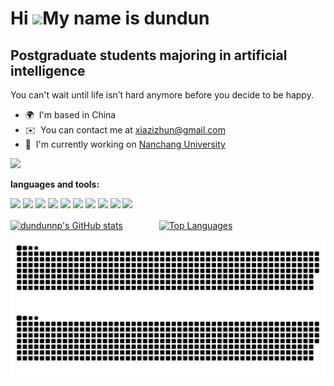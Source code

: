 Hi ![](https://user-images.githubusercontent.com/18350557/176309783-0785949b-9127-417c-8b55-ab5a4333674e.gif)My name is dundun
==============================================================================================================================

Postgraduate students majoring in artificial intelligence
---------------------------------------------------------

You can't wait until life isn’t hard anymore before you decide to be happy.

* 🌍  I'm based in China
* ✉️  You can contact me at [xiazizhun@gmail.com](mailto:xiazizhun@gmail.com)
* 🚀  I'm currently working on [Nanchang University](http://www.ncu.edu.cn/)

<a href="https://www.github.com/dundunnp" target="_blank" rel="noreferrer"><img
src="https://img.shields.io/github/followers/dundunnp?logo=github&style=for-the-badge&color=a855f7&labelColor=181824" /></a>

**languages and tools:**  

<code><img height="30" src="https://raw.githubusercontent.com/danielcranney/readme-generator/main/public/icons/skills/java-colored.svg"></code>
<code><img height="30" src="https://raw.githubusercontent.com/danielcranney/readme-generator/main/public/icons/skills/javascript-colored.svg"></code>
<code><img height="30" src="https://raw.githubusercontent.com/danielcranney/readme-generator/main/public/icons/skills/python-colored.svg"></code>
<code><img height="30" src="https://raw.githubusercontent.com/danielcranney/readme-generator/main/public/icons/skills/cplusplus-colored.svg"></code>
<code><img height="30" src="https://raw.githubusercontent.com/danielcranney/readme-generator/main/public/icons/skills/html5-colored.svg"></code>
<code><img height="30" src="https://raw.githubusercontent.com/danielcranney/readme-generator/main/public/icons/skills/jquery-colored.svg"></code>
<code><img height="30" src="https://raw.githubusercontent.com/danielcranney/readme-generator/main/public/icons/skills/css3-colored.svg"></code>
<code><img height="30" src="https://raw.githubusercontent.com/danielcranney/readme-generator/main/public/icons/skills/mysql-colored.svg"></code>
<code><img height="30" src="https://raw.githubusercontent.com/danielcranney/readme-generator/main/public/icons/skills/flutter-colored.svg"></code>
<code><img height="30" src="https://raw.githubusercontent.com/danielcranney/readme-generator/main/public/icons/skills/photoshop-colored.svg"></code>

<a href="https://github.com/dundunnp"><img align="center" width="450" src="https://github-readme-stats.vercel.app/api?username=dundunnp&show_icons=true&hide=&count_private=true&title_color=a855f7&text_color=ffffff&icon_color=a855f7&bg_color=181824&hide_border=true&show_icons=true" alt="dundunnp's GitHub stats" /></a>
<img align="center" width="50" />
<a href="https://github.com/dundunnp"><img align="center" height="195" src="https://github-readme-stats.vercel.app/api/top-langs/?username=dundunnp&langs_count=10&title_color=a855f7&text_color=ffffff&icon_color=a855f7&bg_color=181824&hide_border=true&locale=en&custom_title=Top%20%Languages" alt="Top Languages"/></a> 

![github contribution grid snake animation](https://raw.githubusercontent.com/dundunnp/dundunnp/output/github-contribution-grid-snake-dark.svg#gh-dark-mode-only)![github contribution grid snake animation](https://raw.githubusercontent.com/dundunnp/dundunnp/output/github-contribution-grid-snake.svg#gh-light-mode-only)
